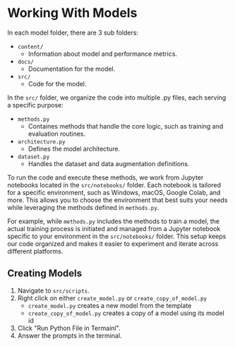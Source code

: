 # Working With Models

In each model folder, there are 3 sub folders:
- `content/`
    - Information about model and performance metrics.
- `docs/`
    - Documentation for the model.
- `src/`
    - Code for the model.

In the `src/` folder, we organize the code into multiple .py files, each serving a specific purpose:
- `methods.py`
    - Containes methods that handle the core logic, such as training and evaluation routines.
- `architecture.py`
    - Defines the model architecture.
- `dataset.py`
    - Handles the dataset and data augmentation definitions.

To run the code and execute these methods, we work from Jupyter notebooks located in the `src/notebooks/` folder. Each notebook is tailored for a specific environment, such as Windows, macOS, Google Colab, and more. This allows you to choose the environment that best suits your needs while leveraging the methods defined in `methods.py`.

For example, while `methods.py` includes the methods to train a model, the actual training process is initiated and managed from a Jupyter notebook specific to your environment in the `src/notebooks/` folder. This setup keeps our code organized and makes it easier to experiment and iterate across different platforms.

## Creating Models

1. Navigate to `src/scripts`.
2. Right click on either `create_model.py` or `create_copy_of_model.py`
    - `create_model.py` creates a new model from the template
    - `create_copy_of_model.py` creates a copy of a model using its model id
3. Click "Run Python File in Termainl".
4. Answer the prompts in the terminal.
